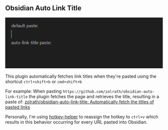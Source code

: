 ## Obsidian Auto Link Title
![Auto linking example](auto-link-title.gif)

This plugin automatically fetches link titles when they're pasted using the shortcut `ctrl+shift+b` or `cmd+shift+b`

For example:
When pasting `https://github.com/zolrath/obsidian-auto-link-title` the plugin fetches the page and retrieves the title, resulting in a paste of: [zolrath/obsidian-auto-link-title: Automatically fetch the titles of pasted links](https://github.com/zolrath/obsidian-auto-link-title)
 
Personally, I'm using [hotkey-helper](https://github.com/pjeby/hotkey-helper) to reassign the hotkey to `ctrl+v` which results in this behavior occurring for every URL pasted into Obsidian.
